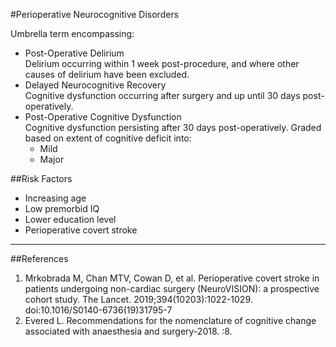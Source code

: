 #Perioperative Neurocognitive Disorders

Umbrella term encompassing:
* Post-Operative Delirium  
Delirium occurring within 1 week post-procedure, and where other causes of delirium have been excluded.
* Delayed Neurocognitive Recovery  
Cognitive dysfunction occurring after surgery and up until 30 days post-operatively.
* Post-Operative Cognitive Dysfunction  
Cognitive dysfunction persisting after 30 days post-operatively. Graded based on extent of cognitive deficit into:
	* Mild
	* Major

##Risk Factors
* Increasing age
* Low premorbid IQ
* Lower education level
* Perioperative covert stroke



---
##References
1. Mrkobrada M, Chan MTV, Cowan D, et al. Perioperative covert stroke in patients undergoing non-cardiac surgery (NeuroVISION): a prospective cohort study. The Lancet. 2019;394(10203):1022-1029. doi:10.1016/S0140-6736(19)31795-7
2. Evered L. Recommendations for the nomenclature of cognitive change associated with anaesthesia and surgery-2018. :8.
